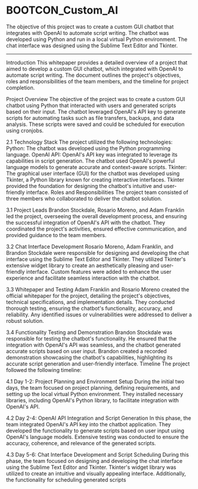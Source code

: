 # BOOTCON_Custom_AI

The objective of this project was to create a custom GUI chatbot that integrates with OpenAI to automate script writing. The chatbot was developed using Python and run in a local virtual Python environment. The chat interface was designed using the Sublime Text Editor and Tkinter.

----------------------------------------------------------------------------------------------------------------------------------------------------------------------------------------------------------------------------

Introduction
This whitepaper provides a detailed overview of a project that aimed to develop a custom GUI chatbot, which integrated with OpenAI to automate script writing. The document outlines the project's objectives, roles and responsibilities of the team members, and the timeline for project completion.

Project Overview
The objective of the project was to create a custom GUI chatbot using Python that interacted with users and generated scripts based on their input. The chatbot leveraged OpenAI's API key to generate scripts for automating tasks such as file transfers, backups, and data analysis. These scripts were saved and could be scheduled for execution using cronjobs.

2.1 Technology Stack
The project utilized the following technologies:
Python: The chatbot was developed using the Python programming language.
OpenAI API: OpenAI's API key was integrated to leverage its capabilities in script generation. The chatbot used OpenAI's powerful language models to generate accurate and context-aware scripts.
Tkinter: The graphical user interface (GUI) for the chatbot was developed using Tkinter, a Python library known for creating interactive interfaces. Tkinter provided the foundation for designing the chatbot's intuitive and user-friendly interface.
Roles and Responsibilities
The project team consisted of three members who collaborated to deliver the chatbot solution.

3.1 Project Leads
Brandon Stockdale, Rosario Moreno, and Adam Franklin led the project, overseeing the overall development process, and ensuring the successful integration of OpenAI's API with the chatbot. They coordinated the project's activities, ensured effective communication, and provided guidance to the team members.

3.2 Chat Interface Development
Rosario Moreno, Adam Franklin, and Brandon Stockdale were responsible for designing and developing the chat interface using the Sublime Text Editor and Tkinter. They utilized Tkinter's extensive widget library to create an aesthetically pleasing and user-friendly interface. Custom features were added to enhance the user experience and facilitate seamless interaction with the chatbot.

3.3 Whitepaper and Testing
Adam Franklin and Rosario Moreno created the official whitepaper for the project, detailing the project's objectives, technical specifications, and implementation details. They conducted thorough testing, ensuring the chatbot's functionality, accuracy, and reliability. Any identified issues or vulnerabilities were addressed to deliver a robust solution.

3.4 Functionality Testing and Demonstration
Brandon Stockdale was responsible for testing the chatbot's functionality. He ensured that the integration with OpenAI's API was seamless, and the chatbot generated accurate scripts based on user input. Brandon created a recorded demonstration showcasing the chatbot's capabilities, highlighting its accurate script generation and user-friendly interface.
Timeline
The project followed the following timeline:

4.1 Day 1-2: Project Planning and Environment Setup
During the initial two days, the team focused on project planning, defining requirements, and setting up the local virtual Python environment. They installed necessary libraries, including OpenAI's Python library, to facilitate integration with OpenAI's API.

4.2 Day 2-4: OpenAI API Integration and Script Generation
In this phase, the team integrated OpenAI's API key into the chatbot application. They developed the functionality to generate scripts based on user input using OpenAI's language models. Extensive testing was conducted to ensure the accuracy, coherence, and relevance of the generated scripts.

4.3 Day 5-6: Chat Interface Development and Script Scheduling
During this phase, the team focused on designing and developing the chat interface using the Sublime Text Editor and Tkinter. Tkinter's widget library was utilized to create an intuitive and visually appealing interface. Additionally, the functionality for scheduling generated scripts
